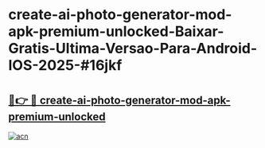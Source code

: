 # create-ai-photo-generator-mod-apk-premium-unlocked-Baixar-Gratis-Ultima-Versao-Para-Android-IOS-2025-#16jkf

# <h2><a href="https://ainizakaria.my?title=create-ai-photo-generator-mod-apk-premium-unlocked&ref=22M">🔗👉 🔴 create-ai-photo-generator-mod-apk-premium-unlocked</a></h2>

[![acn](https://github.com/user-attachments/assets/0f9c940e-d8b0-45ae-aac7-cd30a18b3e1c)](https://ainizakaria.my?title=create-ai-photo-generator-mod-apk-premium-unlocked&ref=22M)

